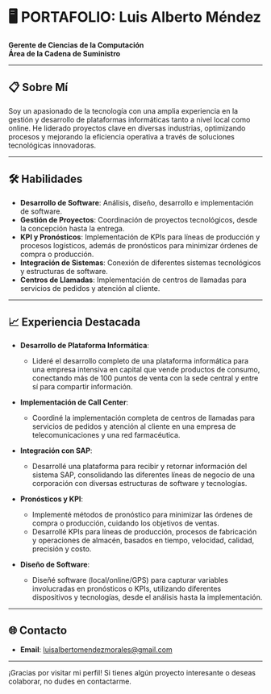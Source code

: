 # 🖥️ PORTAFOLIO: Luis Alberto Méndez

**Gerente de Ciencias de la Computación**  
**Área de la Cadena de Suministro**

---

## 📋 Sobre Mí

Soy un apasionado de la tecnología con una amplia experiencia en la gestión y desarrollo de plataformas informáticas tanto a nivel local como online. He liderado proyectos clave en diversas industrias, optimizando procesos y mejorando la eficiencia operativa a través de soluciones tecnológicas innovadoras.

---

## 🛠️ Habilidades

- **Desarrollo de Software**: Análisis, diseño, desarrollo e implementación de software.
- **Gestión de Proyectos**: Coordinación de proyectos tecnológicos, desde la concepción hasta la entrega.
- **KPI y Pronósticos**: Implementación de KPIs para líneas de producción y procesos logísticos, además de pronósticos para minimizar órdenes de compra o producción.
- **Integración de Sistemas**: Conexión de diferentes sistemas tecnológicos y estructuras de software.
- **Centros de Llamadas**: Implementación de centros de llamadas para servicios de pedidos y atención al cliente.

---

## 📈 Experiencia Destacada

- **Desarrollo de Plataforma Informática**: 
  - Lideré el desarrollo completo de una plataforma informática para una empresa intensiva en capital que vende productos de consumo, conectando más de 100 puntos de venta con la sede central y entre sí para compartir información.

- **Implementación de Call Center**: 
  - Coordiné la implementación completa de centros de llamadas para servicios de pedidos y atención al cliente en una empresa de telecomunicaciones y una red farmacéutica.

- **Integración con SAP**: 
  - Desarrollé una plataforma para recibir y retornar información del sistema SAP, consolidando las diferentes líneas de negocio de una corporación con diversas estructuras de software y tecnologías.

- **Pronósticos y KPI**:
  - Implementé métodos de pronóstico para minimizar las órdenes de compra o producción, cuidando los objetivos de ventas.
  - Desarrollé KPIs para líneas de producción, procesos de fabricación y operaciones de almacén, basados en tiempo, velocidad, calidad, precisión y costo.

- **Diseño de Software**:
  - Diseñé software (local/online/GPS) para capturar variables involucradas en pronósticos o KPIs, utilizando diferentes dispositivos y tecnologías, desde el análisis hasta la implementación.

---

## 🌐 Contacto

- **Email**: [luisalbertomendezmorales@gmail.com](mailto:luisalbertomendezmorales@gmail.com)

---
¡Gracias por visitar mi perfil! Si tienes algún proyecto interesante o deseas colaborar, no dudes en contactarme.
